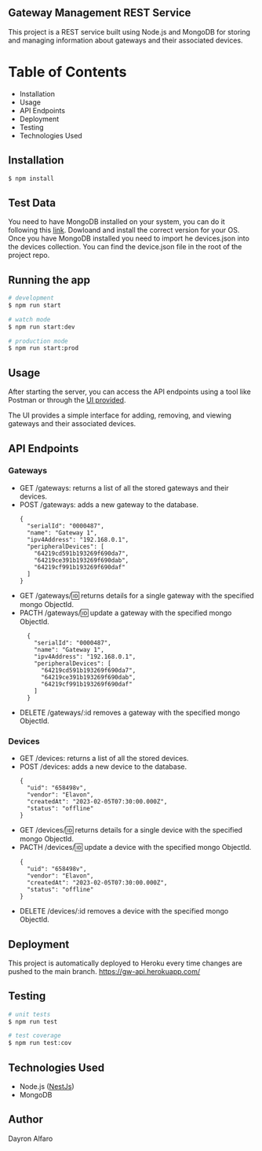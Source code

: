 <!-- ## Description

[Nest](https://github.com/nestjs/nest)

## Installation

```bash
$ npm install
```

## Running the app

```bash
# development
$ npm run start

# watch mode
$ npm run start:dev

# production mode
$ npm run start:prod
```
## Test

```bash
# unit tests
$ npm run test

# test coverage
$ npm run test:cov
``` -->

## Gateway Management REST Service
This project is a REST service built using Node.js and MongoDB for storing and managing information about gateways and their associated devices.

# Table of Contents
- Installation
- Usage
- API Endpoints
- Deployment
- Testing
- Technologies Used

## Installation

```bash
$ npm install
```
## Test Data

You need to have MongoDB installed on your system, you can do it following this [link](https://www.mongodb.com/docs/manual/tutorial/install-mongodb-on-windows/#install-mongodb-community-edition). Dowloand and install the correct version for your OS. Once you have MongoDB installed you need to import he devices.json into the devices collection. You can find the device.json file in the root of the project repo.

## Running the app

```bash
# development
$ npm run start

# watch mode
$ npm run start:dev

# production mode
$ npm run start:prod
```

## Usage

After starting the server, you can access the API endpoints using a tool like Postman or through the [UI provided](https://jst4rk.github.io/gw-ui/).

The UI provides a simple interface for adding, removing, and viewing gateways and their associated devices.

## API Endpoints
### Gateways
- GET /gateways: returns a list of all the stored gateways and their devices.
- POST /gateways: adds a new gateway to the database.
  ```
  {
    "serialId": "0000487",
    "name": "Gateway 1",
    "ipv4Address": "192.168.0.1",
    "peripheralDevices": [
      "64219cd591b193269f690da7",
      "64219ce391b193269f690dab",
      "64219cf991b193269f690daf"
    ]
  }
  ```
- GET /gateways/:id: returns details for a single gateway with the specified mongo ObjectId.
- PACTH /gateways/:id: update a gateway with the specified mongo ObjectId.
  ```
    {
      "serialId": "0000487",
      "name": "Gateway 1",
      "ipv4Address": "192.168.0.1",
      "peripheralDevices": [
        "64219cd591b193269f690da7",
        "64219ce391b193269f690dab",
        "64219cf991b193269f690daf"
      ]
    }
  ```
- DELETE /gateways/:id removes a gateway with the specified mongo ObjectId.

### Devices
- GET /devices: returns a list of all the stored devices.
- POST /devices: adds a new device to the database.
  ```
  {
    "uid": "658498v",
    "vendor": "Elavon",
    "createdAt": "2023-02-05T07:30:00.000Z",
    "status": "offline"
  }
  ```
- GET /devices/:id: returns details for a single device with the specified mongo ObjectId.
- PACTH /devices/:id: update a device with the specified mongo ObjectId.
  ```
  {
    "uid": "658498v",
    "vendor": "Elavon",
    "createdAt": "2023-02-05T07:30:00.000Z",
    "status": "offline"
  }
  ```
- DELETE /devices/:id removes a device with the specified mongo ObjectId.

## Deployment
This project is automatically deployed to Heroku every time changes are pushed to the main branch. https://gw-api.herokuapp.com/

## Testing

```bash
# unit tests
$ npm run test

# test coverage
$ npm run test:cov
```

## Technologies Used
- Node.js ([NestJs](https://github.com/nestjs/nest))
- MongoDB


## Author
Dayron Alfaro
